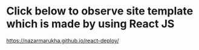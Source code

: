 # Click below to observe site template which is made by using React JS
https://nazarmarukha.github.io/react-deploy/
